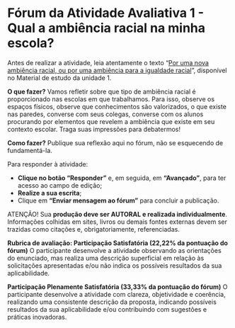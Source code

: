 # Fórum da Atividade Avaliativa 1 - Qual a ambiência racial na minha escola? 

Antes de realizar a atividade, leia atentamente o texto “[Por uma nova ambiência racial, ou por uma ambiência para a igualdade racial](https://github.com/pamellabiotec/EPT/blob/master/Apoio1.pdf)”, disponível no Material de estudo da unidade 1.

**O que fazer?**
Vamos refletir sobre que tipo de ambiência racial é proporcionado nas escolas em que trabalhamos. Para isso, observe os espaços físicos, observe que conhecimentos são valorizados, o que existe nas paredes, converse com seus colegas, converse com os alunos procurando por elementos que revelem a ambiência que existe em seu contexto escolar. Traga suas impressões para debatermos!

**Como fazer?**
Publique sua reflexão aqui no fórum, não se esquecendo de fundamentá-la.

Para responder à atividade:

* **Clique no botão “Responder”** e, em seguida, em **“Avançado”**, para ter acesso ao campo de edição;
* __Realize a sua escrita__;
* Clique em __“Enviar mensagem ao fórum”__ para concluir a publicação.

ATENÇÃO!
Sua __produção deve ser AUTORAL e realizada individualmente__. Informações colhidas em sites, livros ou demais fontes externas devem ser trazidas como citações e, obrigatoriamente, referenciadas.

__Rubrica de avaliação:
Participação Satisfatória (22,22% da pontuação do fórum)__
O participante desenvolve a atividade observando as orientações do enunciado, mas realiza uma descrição superficial em relação às solicitações apresentadas e/ou não indica os possíveis resultados da sua aplicabilidade.

__Participação Plenamente Satisfatória (33,33% da pontuação do fórum)__
O participante desenvolve a atividade com clareza, objetividade e coerência, realizando uma consistente descrição da proposta, indicando possíveis resultados da sua aplicabilidade e/ou contribuindo com sugestões e práticas inovadoras.
